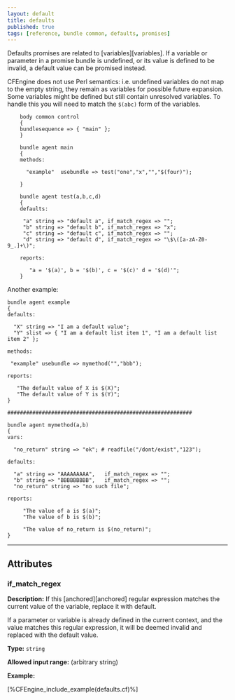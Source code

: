 ```yaml
---
layout: default
title: defaults
published: true
tags: [reference, bundle common, defaults, promises]
---
```


Defaults promises are related to [variables][variables]. If a variable or
parameter in a promise bundle is undefined, or its value is defined to be
invalid, a default value can be promised instead.

CFEngine does not use Perl semantics: i.e. undefined variables do not map to
the empty string, they remain as variables for possible future expansion. Some
variables might be defined but still contain unresolved variables. To handle
this you will need to match the `$(abc)` form of the variables.

```cf3
    body common control
    {
    bundlesequence => { "main" };
    }

    bundle agent main
    {
    methods:

      "example"  usebundle => test("one","x","","$(four)");

    }

    bundle agent test(a,b,c,d)
    {
    defaults:

     "a" string => "default a", if_match_regex => "";
     "b" string => "default b", if_match_regex => "x";
     "c" string => "default c", if_match_regex => "";
     "d" string => "default d", if_match_regex => "\$\([a-zA-Z0-9_.]+\)";

    reports:

       "a = '$(a)', b = '$(b)', c = '$(c)' d = '$(d)'";
    }
```

Another example:

```cf3
bundle agent example
{
defaults:

  "X" string => "I am a default value";
  "Y" slist => { "I am a default list item 1", "I am a default list item 2" };

methods:

 "example" usebundle => mymethod("","bbb");

reports:

   "The default value of X is $(X)";
   "The default value of Y is $(Y)";
}

###########################################################

bundle agent mymethod(a,b)
{
vars:

  "no_return" string => "ok"; # readfile("/dont/exist","123");

defaults:

  "a" string => "AAAAAAAAA",   if_match_regex => "";
  "b" string => "BBBBBBBBB",   if_match_regex => "";
  "no_return" string => "no such file";

reports:

     "The value of a is $(a)";
     "The value of b is $(b)";

     "The value of no_return is $(no_return)";
}
```

***

## Attributes ##

### if_match_regex

**Description:** If this [anchored][anchored] regular expression matches the
current value of the variable, replace it with default.

If a parameter or variable is already defined in the current context, and the
value matches this regular expression, it will be deemed invalid and replaced
with the default value.

**Type:** `string`

**Allowed input range:** (arbitrary string)

**Example:**

[%CFEngine_include_example(defaults.cf)%]

